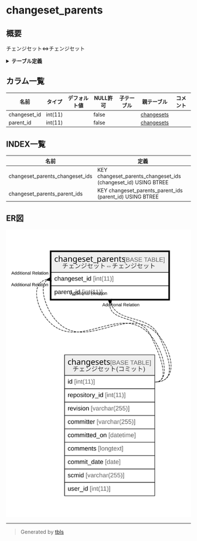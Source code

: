 # changeset_parents

## 概要

チェンジセット⇔チェンジセット

<details>
<summary><strong>テーブル定義</strong></summary>

```sql
CREATE TABLE `changeset_parents` (
  `changeset_id` int(11) NOT NULL,
  `parent_id` int(11) NOT NULL,
  KEY `changeset_parents_changeset_ids` (`changeset_id`),
  KEY `changeset_parents_parent_ids` (`parent_id`)
) ENGINE=InnoDB DEFAULT CHARSET=utf8mb4 COLLATE=utf8mb4_general_ci
```

</details>

## カラム一覧

| 名前           | タイプ     | デフォルト値       | NULL許可   | 子テーブル      | 親テーブル                       | コメント     |
| ------------ | ------- | ------------ | -------- | ---------- | --------------------------- | -------- |
| changeset_id | int(11) |              | false    |            | [changesets](changesets.md) |          |
| parent_id    | int(11) |              | false    |            | [changesets](changesets.md) |          |

## INDEX一覧

| 名前                              | 定義                                                             |
| ------------------------------- | -------------------------------------------------------------- |
| changeset_parents_changeset_ids | KEY changeset_parents_changeset_ids (changeset_id) USING BTREE |
| changeset_parents_parent_ids    | KEY changeset_parents_parent_ids (parent_id) USING BTREE       |

## ER図

![er](changeset_parents.svg)

---

> Generated by [tbls](https://github.com/k1LoW/tbls)
